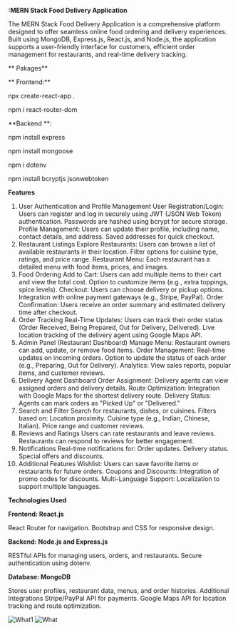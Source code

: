 
**:MERN Stack Food Delivery Application**

The MERN Stack Food Delivery Application is a comprehensive platform designed to offer seamless online food ordering and delivery experiences. Built using MongoDB, Express.js, React.js, and Node.js, the application supports a user-friendly interface for customers, efficient order management for restaurants, and real-time delivery tracking.

**  Pakages**

 ** Frontend:**
 
  npx create-react-app .
  
  npm i react-router-dom
 
 **Backend **:
 
 npm install express 
 
 npm install mongoose
 
  npm i dotenv
  
  npm install bcryptjs jsonwebtoken
  
  
**Features**

1. User Authentication and Profile Management
User Registration/Login:
Users can register and log in securely using JWT (JSON Web Token) authentication.
Passwords are hashed using bcrypt for secure storage.
Profile Management:
Users can update their profile, including name, contact details, and address.
Saved addresses for quick checkout.
2. Restaurant Listings
Explore Restaurants:
Users can browse a list of available restaurants in their location.
Filter options for cuisine type, ratings, and price range.
Restaurant Menu:
Each restaurant has a detailed menu with food items, prices, and images.
3. Food Ordering
Add to Cart:
Users can add multiple items to their cart and view the total cost.
Option to customize items (e.g., extra toppings, spice levels).
Checkout:
Users can choose delivery or pickup options.
Integration with online payment gateways (e.g., Stripe, PayPal).
Order Confirmation:
Users receive an order summary and estimated delivery time after checkout.
4. Order Tracking
Real-Time Updates:
Users can track their order status (Order Received, Being Prepared, Out for Delivery, Delivered).
Live location tracking of the delivery agent using Google Maps API.
5. Admin Panel (Restaurant Dashboard)
Manage Menu:
Restaurant owners can add, update, or remove food items.
Order Management:
Real-time updates on incoming orders.
Option to update the status of each order (e.g., Preparing, Out for Delivery).
Analytics:
View sales reports, popular items, and customer reviews.
6. Delivery Agent Dashboard
Order Assignment:
Delivery agents can view assigned orders and delivery details.
Route Optimization:
Integration with Google Maps for the shortest delivery route.
Delivery Status:
Agents can mark orders as "Picked Up" or "Delivered."
7. Search and Filter
Search for restaurants, dishes, or cuisines.
Filters based on:
Location proximity.
Cuisine type (e.g., Indian, Chinese, Italian).
Price range and customer reviews.
8. Reviews and Ratings
Users can rate restaurants and leave reviews.
Restaurants can respond to reviews for better engagement.
9. Notifications
Real-time notifications for:
Order updates.
Delivery status.
Special offers and discounts.
10. Additional Features
Wishlist:
Users can save favorite items or restaurants for future orders.
Coupons and Discounts:
Integration of promo codes for discounts.
Multi-Language Support:
Localization to support multiple languages.

**Technologies Used**

**Frontend: React.js**

React Router for navigation.
Bootstrap and CSS for responsive design.

**Backend: Node.js and Express.js**

RESTful APIs for managing users, orders, and restaurants.
Secure authentication using dotenv.

**Database: MongoDB**

Stores user profiles, restaurant data, menus, and order histories.
Additional Integrations
Stripe/PayPal API for payments.
Google Maps API for location tracking and route optimization.

![What1](https://github.com/user-attachments/assets/2af246d2-2510-4866-88c4-fecd050d0e5c)
![What](https://github.com/user-attachments/assets/4322ad33-9043-40eb-9274-023cac514ca3)


